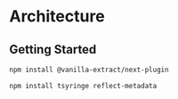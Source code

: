 # Architecture

## Getting Started

```bash
npm install @vanilla-extract/next-plugin
```

```bash
npm install tsyringe reflect-metadata
```
